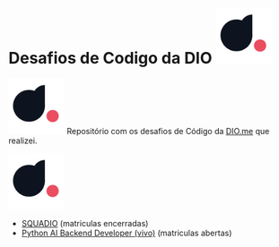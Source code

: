 <h1> Desafios de Codigo da DIO <img src="img/diome.png" width="100px"></h1><img src="img/diome.png" width="100px">
Repositório com os desafios de Código da <a href="https://web.dio.me">DIO.me</a> que realizei.

<p><img src="img/diome.png" width="100px"></p>

- <a href="./SQUADIO">SQUADIO</a> (matriculas encerradas)
- <a href="./Pyvivo">Python AI Backend Developer (vivo)</a> (matriculas abertas)

